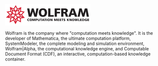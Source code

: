 <p><a style="border-bottom: 0px solid #ccc;" href="http://www.wolfram.com/"><img src="exhibitor_14.svg" style="height:70px;width:auto;" /></a></p>
<p>
Wolfram is the company where "computation meets knowledge".
It is the developer of Mathematica, the ultimate computation platform, SystemModeler, the complete modeling and simulation environment, Wolfram|Alpha, the computational knowledge engine, and Computable Document Format (CDF), an interactive, computation-based knowledge container.
<p>